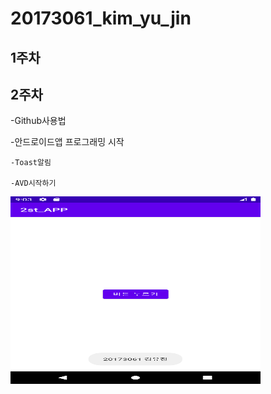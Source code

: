 # 20173061_kim_yu_jin

## 1주차

## 2주차
  -Github사용법
  
  -안드로이드앱 프로그래밍 시작
  
    -Toast알림
  
    -AVD시작하기
   
<img width="400" height="300" src="./png/2주차과제.png"></img>
